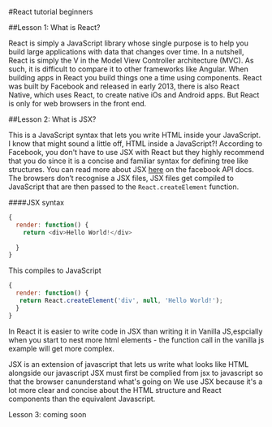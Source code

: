 #React tutorial beginners 

##Lesson 1: What is React? 

React is simply a JavaScript library whose single purpose is to help you build large applications with data that changes over time. In a nutshell, React is simply the V in the Model View Controller architecture (MVC). As such, it is difficult to compare it to other frameworks like Angular. When building apps in React you build things one a time using components. React was built by Facebook and released in early 2013, there is also React Native, which uses React, to create native iOs and Android apps. But React is only for web browsers in the front end.  

##Lesson 2:  What is JSX? 

This is a JavaScript syntax that lets you write HTML inside your JavaScript. I know that might sound a little off, HTML inside a JavaScript?! According to Facebook, you don't have to use JSX with React but they highly recommend that you do since it is a concise and familiar syntax for defining tree like structures. You can read more about JSX [here](https://facebook.github.io/react/docs/jsx-in-depth.html) on the facebook API docs.  The browsers don’t recognise a JSX files, JSX files get compiled to JavaScript that are then passed to the `React.createElement` function. 

####JSX syntax 

```javascript 
{
  render: function() {
    return <div>Hello World!</div>
      
  }
}
```
This compiles to JavaScript

```javascript 
{
  render: function() {
   return React.createElement('div', null, 'Hello World!');
  }
}
```

In React it is easier to write code in JSX than writing it in Vanilla JS,espcially when you start to nest more html elements - the function call in the vanilla js example will get more complex. 

JSX is an extension of javascript that lets us write what looks like HTML alongside our javascript
JSX must first be complied from jsx to javascript so that the browser canunderstand what's going on
We use JSX because it's a lot more clear and concise about the HTML structure and React components than the equivalent Javascript.  

Lesson 3: coming soon 



 
